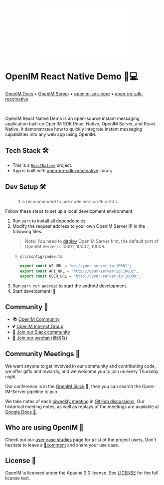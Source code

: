 <p align="center">
    <a href="https://www.openim.online">
        <img src="./docs/images/openim-logo.gif" width="60%" height="30%"/>
    </a>
</p>

# OpenIM React Native Demo 💬💻

<p>
  <a href="https://docs.openim.io/">OpenIM Docs</a>
  •
  <a href="https://github.com/openimsdk/open-im-server">OpenIM Server</a>
  •
  <a href="https://github.com/openimsdk/openim-sdk-core">openim-sdk-core</a>
  •
  <a href="https://github.com/openimsdk/open-im-sdk-reactnative">open-im-sdk-reactnative</a>
</p>

<br>

OpenIM React Native Demo is an open-source instant messaging application built on OpenIM SDK React Native, OpenIM Server, and React Native. It demonstrates how to quickly integrate instant messaging capabilities into any web app using OpenIM.

## Tech Stack 🛠️

- This is a [`ReactNative`](https://reactnative.dev/) project.
- App is built with [open-im-sdk-reactnative](https://github.com/openimsdk/open-im-sdk-reactnative) library.

## Dev Setup 🛠️

> It is recommended to use node version 16.x-20.x.

Follow these steps to set up a local development environment:

1. Run `yarn` to install all dependencies.
2. Modify the request address to your own OpenIM Server IP in the following files:
   > Note: You need to [deploy](https://docs.openim.io/guides/gettingStarted/dockerCompose) OpenIM Server first, the default port of OpenIM Server is 10001, 10002, 10008.
   - `src/config/index.ts`

     ```js
     export const WS_URL = "ws://your-server-ip:10001";
     export const API_URL = "http://your-server-ip:10002";
     export const USER_URL = "http://your-server-ip:10008";
     ```
3. Run `yarn run android` to start the android development.
4. Start development! 🎉

## Community :busts_in_silhouette:

- 📚 [OpenIM Community](https://github.com/OpenIMSDK/community)
- 💕 [OpenIM Interest Group](https://github.com/Openim-sigs)
- 🚀 [Join our Slack community](https://join.slack.com/t/openimsdk/shared_invite/zt-2ijy1ys1f-O0aEDCr7ExRZ7mwsHAVg9A)
- :eyes: [Join our wechat (微信群)](https://openim-1253691595.cos.ap-nanjing.myqcloud.com/WechatIMG20.jpeg)

## Community Meetings :calendar:

We want anyone to get involved in our community and contributing code, we offer gifts and rewards, and we welcome you to join us every Thursday night.

Our conference is in the [OpenIM Slack](https://join.slack.com/t/openimsdk/shared_invite/zt-2ijy1ys1f-O0aEDCr7ExRZ7mwsHAVg9A) 🎯, then you can search the Open-IM-Server pipeline to join

We take notes of each [biweekly meeting](https://github.com/orgs/OpenIMSDK/discussions/categories/meeting) in [GitHub discussions](https://github.com/openimsdk/open-im-server/discussions/categories/meeting), Our historical meeting notes, as well as replays of the meetings are available at [Google Docs :bookmark_tabs:](https://docs.google.com/document/d/1nx8MDpuG74NASx081JcCpxPgDITNTpIIos0DS6Vr9GU/edit?usp=sharing).

## Who are using OpenIM :eyes:

Check out our [user case studies](https://github.com/OpenIMSDK/community/blob/main/ADOPTERS.md) page for a list of the project users. Don't hesitate to leave a [📝comment](https://github.com/openimsdk/open-im-server/issues/379) and share your use case.

## License :page_facing_up:

OpenIM is licensed under the Apache 2.0 license. See [LICENSE](https://github.com/openimsdk/open-im-server/tree/main/LICENSE) for the full license text.